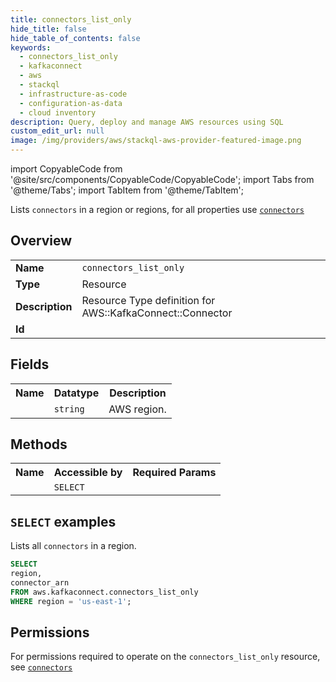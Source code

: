 ```yaml
---
title: connectors_list_only
hide_title: false
hide_table_of_contents: false
keywords:
  - connectors_list_only
  - kafkaconnect
  - aws
  - stackql
  - infrastructure-as-code
  - configuration-as-data
  - cloud inventory
description: Query, deploy and manage AWS resources using SQL
custom_edit_url: null
image: /img/providers/aws/stackql-aws-provider-featured-image.png
---
```


import CopyableCode from '@site/src/components/CopyableCode/CopyableCode';
import Tabs from '@theme/Tabs';
import TabItem from '@theme/TabItem';

Lists <code>connectors</code> in a region or regions, for all properties use <a href="/providers/aws/serviceName/connectors/"><code>connectors</code></a>

## Overview
<table><tbody>
<tr><td><b>Name</b></td><td><code>connectors_list_only</code></td></tr>
<tr><td><b>Type</b></td><td>Resource</td></tr>
<tr><td><b>Description</b></td><td>Resource Type definition for AWS::KafkaConnect::Connector</td></tr>
<tr><td><b>Id</b></td><td><CopyableCode code="aws.kafkaconnect.connectors_list_only" /></td></tr>
</tbody></table>

## Fields
<table><tbody><tr><th>Name</th><th>Datatype</th><th>Description</th></tr><tr><td><CopyableCode code="region" /></td><td><code>string</code></td><td>AWS region.</td></tr>
</tbody></table>

## Methods

<table><tbody>
  <tr>
    <th>Name</th>
    <th>Accessible by</th>
    <th>Required Params</th>
  </tr>
  <tr>
    <td><CopyableCode code="list_resources" /></td>
    <td><code>SELECT</code></td>
    <td><CopyableCode code="region" /></td>
  </tr>
</tbody></table>

## `SELECT` examples
Lists all <code>connectors</code> in a region.
```sql
SELECT
region,
connector_arn
FROM aws.kafkaconnect.connectors_list_only
WHERE region = 'us-east-1';
```


## Permissions

For permissions required to operate on the <code>connectors_list_only</code> resource, see <a href="/providers/aws/kafkaconnect/connectors/#permissions"><code>connectors</code></a>

